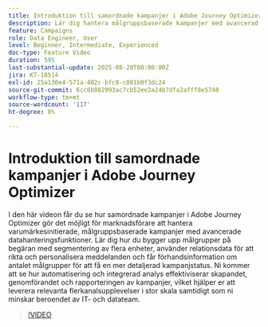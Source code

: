 ```yaml
---
title: Introduktion till samordnade kampanjer i Adobe Journey Optimizer
description: Lär dig hantera målgruppsbaserade kampanjer med avancerad datahantering, segmentering och automatisering i Adobe Journey Optimizer. Effektivisera flerkanalsmarknadsföring.
feature: Campaigns
role: Data Engineer, User
level: Beginner, Intermediate, Experienced
doc-type: Feature Video
duration: 595
last-substantial-update: 2025-08-28T00:00:00Z
jira: KT-18514
exl-id: 25a130e4-571a-402c-bfc8-c801b0f3dc24
source-git-commit: 6cc0b882993ac7cb52ee2a24b7dfa2afff8e5740
workflow-type: tm+mt
source-wordcount: '117'
ht-degree: 0%

---
```


# Introduktion till samordnade kampanjer i Adobe Journey Optimizer

I den här videon får du se hur samordnade kampanjer i Adobe Journey Optimizer gör det möjligt för marknadsförare att hantera varumärkesinitierade, målgruppsbaserade kampanjer med avancerade datahanteringsfunktioner. Lär dig hur du bygger upp målgrupper på begäran med segmentering av flera enheter, använder relationsdata för att rikta och personalisera meddelanden och får förhandsinformation om antalet målgrupper för att få en mer detaljerad kampanjstatus. Ni kommer att se hur automatisering och integrerad analys effektiviserar skapandet, genomförandet och rapporteringen av kampanjer, vilket hjälper er att leverera relevanta flerkanalsupplevelser i stor skala samtidigt som ni minskar beroendet av IT- och datateam.

>[!VIDEO](https://video.tv.adobe.com/v/3471538/?learn=on&enablevpops)
